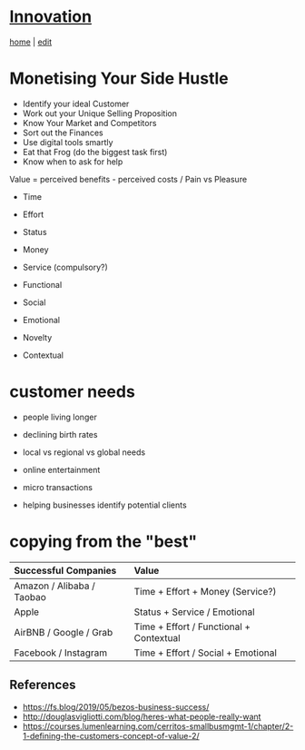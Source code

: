 # [Innovation](https://alwinwoo.github.io/pages/innovation.html)
[home](https://alwinwoo.github.io/) | [edit](https://github.com/alwinwoo/alwinwoo.github.io/edit/master/pages/innovation.md)

# Monetising Your Side Hustle

* Identify your ideal Customer
* Work out your Unique Selling Proposition
* Know Your Market and Competitors
* Sort out the Finances
* Use digital tools smartly
* Eat that Frog (do the biggest task first)
* Know when to ask for help

Value = perceived benefits - perceived costs / Pain vs Pleasure

* Time
* Effort
* Status
* Money
* Service (compulsory?)

* Functional
* Social
* Emotional
* Novelty
* Contextual

# customer needs

* people living longer
* declining birth rates
* local vs regional vs global needs
* online entertainment
* micro transactions

* helping businesses identify potential clients


# copying from the "best"

Successful Companies      | Value
:---                      | :---
Amazon / Alibaba / Taobao | Time + Effort + Money (Service?)
Apple                     | Status + Service / Emotional
AirBNB / Google / Grab    | Time + Effort / Functional + Contextual
Facebook / Instagram      | Time + Effort / Social + Emotional

## References

* https://fs.blog/2019/05/bezos-business-success/
* http://douglasvigliotti.com/blog/heres-what-people-really-want
* https://courses.lumenlearning.com/cerritos-smallbusmgmt-1/chapter/2-1-defining-the-customers-concept-of-value-2/

